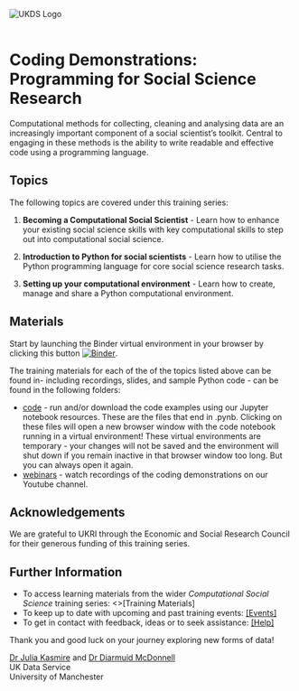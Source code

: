 ![UKDS Logo](./code/images/UKDS_Logos_Col_Grey_300dpi.png)<br>
<br>
# Coding Demonstrations: Programming for Social Science Research

Computational methods for collecting, cleaning and analysing data are an increasingly important component of a social scientist’s toolkit. Central to engaging in these methods is the ability to write readable and effective code using a programming language.

## Topics

The following topics are covered under this training series:
1. **Becoming a Computational Social Scientist** -  Learn how to enhance your existing social science skills with key computational skills to step out into computational social science.

2. **Introduction to Python for social scientists** - Learn how to utilise the Python programming language for core social science research tasks.

3. **Setting up your computational environment** -  Learn how to create, manage and share a Python computational environment.

## Materials

Start by launching the Binder virtual environment in your browser by clicking this button [![Binder](https://mybinder.org/badge_logo.svg)](https://mybinder.org/v2/gh/UKDataServiceOpen/computational-social-science/HEAD). 

The training materials for each of the of the topics listed above can be found in- including recordings, slides, and sample Python code - can be found in the following folders:
* [code](./code) - run and/or download the code examples using our Jupyter notebook resources. These are the files that end in .pynb. Clicking on these files will open a new browser window with the code notebook running in a virtual environment! These virtual environments are temporary - your changes will not be saved and the environment will shut down if you remain inactive in that browser window too long. But you can always open it again.  
* [webinars](./webinars) - watch recordings of the coding demonstrations on our Youtube channel.

## Acknowledgements

We are grateful to UKRI through the Economic and Social Research Council for their generous funding of this training series.

## Further Information

* To access learning materials from the wider *Computational Social Science* training series: <>[Training Materials]</a>
* To keep up to date with upcoming and past training events: <a href="https://ukdataservice.ac.uk/news-and-events/events" target=_blank>[Events]</a>
* To get in contact with feedback, ideas or to seek assistance: <a href="https://ukdataservice.ac.uk/help.aspx" target=_blank>[Help]</a>

Thank you and good luck on your journey exploring new forms of data! <br>

<a href="https://www.research.manchester.ac.uk/portal/julia.kasmire.html" target=_blank>Dr Julia Kasmire</a> and <a href="https://www.research.manchester.ac.uk/portal/diarmuid.mcdonnell.html" target=_blank>Dr Diarmuid McDonnell</a> <br />
UK Data Service  <br />
University of Manchester <br />
